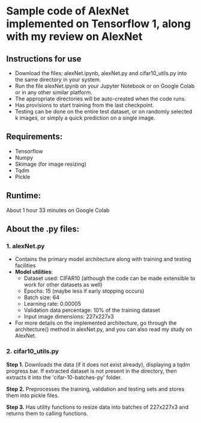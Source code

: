 # Sample code of AlexNet implemented on Tensorflow 1, along with my review on AlexNet

## Instructions for use
- Download the files: alexNet.ipynb, alexNet.py and cifar10_utils.py into the same directory in your system.
- Run the file alexNet.ipynb on your Jupyter Notebook or on Google Colab or in any other similar platform.
- The appropriate directories will be auto-created when the code runs.
- Has provisions to start training from the last checkpoint.
- Testing can be done on the entire test dataset, or on randomly selected k images, or simply a quick prediction on a single image. 

## Requirements:
- Tensorflow
- Numpy
- Skimage (for image resizing)
- Tqdm
- Pickle

## Runtime: 
About 1 hour 33 minutes on Google Colab

## About the .py files:
### 1. alexNet.py
- Contains the primary model architecture along with training and testing facilities
- **Model utilities**:
   - Dataset used: CIFAR10 (although the code can be made extensible to work for other datasets as well)
   - Epochs: 15 (maybe less if early stopping occurs)
   - Batch size: 64
   - Learning rate: 0.00005
   - Validation data percentage: 10% of the training dataset
   - Input image dimensions: 227x227x3
- For more details on the implemented architecture, go through the architecture() method in alexNet.py, and you can also read my study on AlexNet.

### 2. cifar10_utils.py
**Step 1.** Downloads the data (if it does not exist already), displaying a tqdm progress bar. If extracted dataset is not present in the directory, then extracts it into the 'cifar-10-batches-py' folder.

**Step 2.** Preprocesses the training, validation and testing sets and stores them into pickle files.

**Step 3.** Has utility functions to resize data into batches of 227x227x3 and returns them to calling functions.

